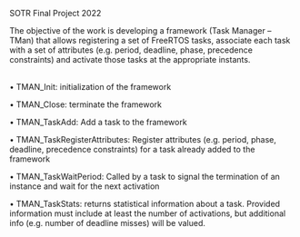 <p align = "left"> SOTR Final Project 2022 </p>
The objective of the work is developing a framework (Task Manager – TMan) that allows registering a
set of FreeRTOS tasks, associate each task with a set of attributes (e.g. period, deadline, phase,
precedence constraints) and activate those tasks at the appropriate instants.
<br></br>
<p align = "left">• TMAN_Init: initialization of the framework </p>
<p align = "left">• TMAN_Close: terminate the framework </p>
<p align = "left">• TMAN_TaskAdd: Add a task to the framework </p>
<p align = "left">• TMAN_TaskRegisterAttributes: Register attributes (e.g. period, phase, deadline, precedence
constraints) for a task already added to the framework </p>
<p align = "left">• TMAN_TaskWaitPeriod: Called by a task to signal the termination of an instance and wait for
the next activation </p>
<p align = "left">• TMAN_TaskStats: returns statistical information about a task. Provided information must
include at least the number of activations, but additional info (e.g. number of deadline misses)
will be valued. </p>

